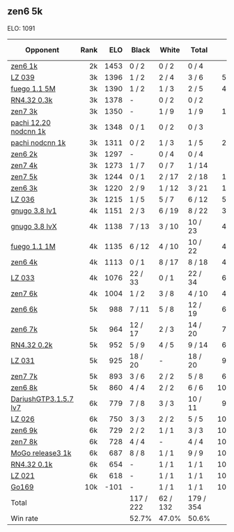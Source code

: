 ## zen6 5k ##

ELO: 1091

Opponent | Rank | ELO | Black | White | Total | Win rate
---------|-----:|----:|-------|-------|-------|-------:
[zen6 1k](zen6%201k.md) | 2k | 1453 | 0 / 2 | 0 / 2 | 0 / 4 | 0.0%
[LZ 039](LZ%20039.md) | 3k | 1396 | 1 / 2 | 2 / 4 | 3 / 6 | 50.0%
[fuego 1.1 5M](fuego%201.1%205M.md) | 3k | 1390 | 1 / 2 | 1 / 3 | 2 / 5 | 40.0%
[RN4.32 0.3k](RN4.32%200.3k.md) | 3k | 1378 | - | 0 / 2 | 0 / 2 | 0.0%
[zen7 3k](zen7%203k.md) | 3k | 1350 | - | 1 / 9 | 1 / 9 | 11.1%
[pachi 12.20 nodcnn 1k](pachi%2012.20%20nodcnn%201k.md) | 3k | 1348 | 0 / 1 | 0 / 2 | 0 / 3 | 0.0%
[pachi nodcnn 1k](pachi%20nodcnn%201k.md) | 3k | 1311 | 0 / 2 | 1 / 3 | 1 / 5 | 20.0%
[zen6 2k](zen6%202k.md) | 3k | 1297 | - | 0 / 4 | 0 / 4 | 0.0%
[zen7 4k](zen7%204k.md) | 3k | 1273 | 1 / 7 | 0 / 7 | 1 / 14 | 7.1%
[zen7 5k](zen7%205k.md) | 3k | 1244 | 0 / 1 | 2 / 17 | 2 / 18 | 11.1%
[zen6 3k](zen6%203k.md) | 3k | 1220 | 2 / 9 | 1 / 12 | 3 / 21 | 14.3%
[LZ 036](LZ%20036.md) | 3k | 1215 | 1 / 5 | 5 / 7 | 6 / 12 | 50.0%
[gnugo 3.8 lv1](gnugo%203.8%20lv1.md) | 4k | 1151 | 2 / 3 | 6 / 19 | 8 / 22 | 36.4%
[gnugo 3.8 lvX](gnugo%203.8%20lvX.md) | 4k | 1138 | 7 / 13 | 3 / 10 | 10 / 23 | 43.5%
[fuego 1.1 1M](fuego%201.1%201M.md) | 4k | 1135 | 6 / 12 | 4 / 10 | 10 / 22 | 45.5%
[zen6 4k](zen6%204k.md) | 4k | 1113 | 0 / 1 | 8 / 17 | 8 / 18 | 44.4%
[LZ 033](LZ%20033.md) | 4k | 1076 | 22 / 33 | 0 / 1 | 22 / 34 | 64.7%
[zen7 6k](zen7%206k.md) | 4k | 1004 | 1 / 2 | 3 / 8 | 4 / 10 | 40.0%
[zen6 6k](zen6%206k.md) | 5k | 988 | 7 / 11 | 5 / 8 | 12 / 19 | 63.2%
[zen6 7k](zen6%207k.md) | 5k | 964 | 12 / 17 | 2 / 3 | 14 / 20 | 70.0%
[RN4.32 0.2k](RN4.32%200.2k.md) | 5k | 952 | 5 / 9 | 4 / 5 | 9 / 14 | 64.3%
[LZ 031](LZ%20031.md) | 5k | 925 | 18 / 20 | - | 18 / 20 | 90.0%
[zen7 7k](zen7%207k.md) | 5k | 893 | 3 / 6 | 2 / 2 | 5 / 8 | 62.5%
[zen6 8k](zen6%208k.md) | 5k | 860 | 4 / 4 | 2 / 2 | 6 / 6 | 100.0%
[DariushGTP3.1.5.7 lv7](DariushGTP3.1.5.7%20lv7.md) | 6k | 779 | 7 / 8 | 3 / 3 | 10 / 11 | 90.9%
[LZ 026](LZ%20026.md) | 6k | 750 | 3 / 3 | 2 / 2 | 5 / 5 | 100.0%
[zen6 9k](zen6%209k.md) | 6k | 729 | 2 / 2 | 1 / 1 | 3 / 3 | 100.0%
[zen7 8k](zen7%208k.md) | 6k | 728 | 4 / 4 | - | 4 / 4 | 100.0%
[MoGo release3 1k](MoGo%20release3%201k.md) | 6k | 687 | 8 / 8 | 1 / 1 | 9 / 9 | 100.0%
[RN4.32 0.1k](RN4.32%200.1k.md) | 6k | 654 | - | 1 / 1 | 1 / 1 | 100.0%
[LZ 021](LZ%20021.md) | 6k | 618 | - | 1 / 1 | 1 / 1 | 100.0%
[Go169](Go169.md) | 10k | -101 | - | 1 / 1 | 1 / 1 | 100.0%
Total | | | 117 / 222 | 62 / 132 | 179 / 354 | 
Win rate| | | 52.7% | 47.0% | 50.6% | 
